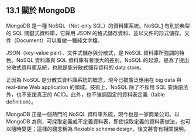 ## 13.1 關於 MongoDB

MongoDB 是一種 NoSQL（Not-only SQL）的資料庫系統。NoSQL[1] 有別於典型的 SQL 關鍵式資料庫，它採用 JSON 的格式儲存資料，並以文件的形式儲存。文件（Document）可以看做一種純文字檔。

JSON（key-value pair）、文件式儲存與分散式，是 NoSQL 資料庫所強調的特色。NoSQL 資料庫與 SQL 資料庫有著很大的差別，NoSQL 的起源，是為了提出分散式資料庫系統，也就是能分散式儲存資料的 data store。

正因為 NoSQL 是分散式資料庫系統的概念，現今已被廣泛應用在 big data 與 real-time Web application 的領域。技術上，NoSQL 除了不採用 SQL 查詢語法外，也不支援真正的 ACID。此外，也不強調固定的資料表定義（table definition）。

MongoDB 正是一個熱門的 NoSQL 資料庫系統，現今也是一家商業公司。以 MongoDB 為例，可採取定義或不定義資料表，即使採取定義的資料表做法，也可以隨時變更；這樣的觀念稱為 flexiable schema design，後文將會有相關說明。

[1]: http://zh.wikipedia.org/wiki/NoSQL